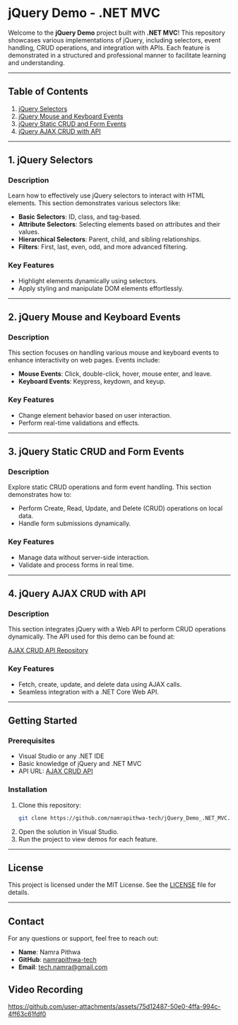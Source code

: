 # jQuery Demo - .NET MVC

Welcome to the **jQuery Demo** project built with **.NET MVC**! This repository showcases various implementations of jQuery, including selectors, event handling, CRUD operations, and integration with APIs. Each feature is demonstrated in a structured and professional manner to facilitate learning and understanding.

---

## Table of Contents

1. [jQuery Selectors](#jquery-selectors)
2. [jQuery Mouse and Keyboard Events](#jquery-mouse-and-keyboard-events)
3. [jQuery Static CRUD and Form Events](#jquery-static-crud-and-form-events)
4. [jQuery AJAX CRUD with API](#jquery-ajax-crud-with-api)

---

## 1. jQuery Selectors

### Description
Learn how to effectively use jQuery selectors to interact with HTML elements. This section demonstrates various selectors like:

- **Basic Selectors**: ID, class, and tag-based.
- **Attribute Selectors**: Selecting elements based on attributes and their values.
- **Hierarchical Selectors**: Parent, child, and sibling relationships.
- **Filters**: First, last, even, odd, and more advanced filtering.

### Key Features
- Highlight elements dynamically using selectors.
- Apply styling and manipulate DOM elements effortlessly.

---

## 2. jQuery Mouse and Keyboard Events

### Description
This section focuses on handling various mouse and keyboard events to enhance interactivity on web pages. Events include:

- **Mouse Events**: Click, double-click, hover, mouse enter, and leave.
- **Keyboard Events**: Keypress, keydown, and keyup.

### Key Features
- Change element behavior based on user interaction.
- Perform real-time validations and effects.

---

## 3. jQuery Static CRUD and Form Events

### Description
Explore static CRUD operations and form event handling. This section demonstrates how to:

- Perform Create, Read, Update, and Delete (CRUD) operations on local data.
- Handle form submissions dynamically.

### Key Features
- Manage data without server-side interaction.
- Validate and process forms in real time.

---

## 4. jQuery AJAX CRUD with API

### Description
This section integrates jQuery with a Web API to perform CRUD operations dynamically. The API used for this demo can be found at:

[AJAX CRUD API Repository](https://github.com/namrapithwa-tech/AJAX_CRUD_Create_WEBAPI)

### Key Features
- Fetch, create, update, and delete data using AJAX calls.
- Seamless integration with a .NET Core Web API.

---

## Getting Started

### Prerequisites
- Visual Studio or any .NET IDE
- Basic knowledge of jQuery and .NET MVC
- API URL: [AJAX CRUD API](https://github.com/namrapithwa-tech/AJAX_CRUD_Create_WEBAPI)

### Installation
1. Clone this repository:
   ```bash
   git clone https://github.com/namrapithwa-tech/jQuery_Demo_.NET_MVC.git
   ```
2. Open the solution in Visual Studio.
3. Run the project to view demos for each feature.

---

## License
This project is licensed under the MIT License. See the [LICENSE](LICENSE) file for details.

---

## Contact
For any questions or support, feel free to reach out:

- **Name**: Namra Pithwa
- **GitHub**: [namrapithwa-tech](https://github.com/namrapithwa-tech)
- **Email**: tech.namra@gmail.com

## Video Recording


https://github.com/user-attachments/assets/75d12487-50e0-4ffa-994c-4ff63c61fdf0


